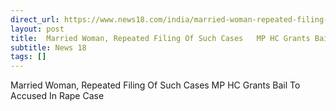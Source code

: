 ```yaml
---
direct_url: https://www.news18.com/india/married-woman-repeated-filing-of-such-cases-mp-hc-grants-bail-to-accused-in-rape-case-9176113.html
layout: post
title:  Married Woman, Repeated Filing Of Such Cases   MP HC Grants Bail To Accused In Rape Case
subtitle: News 18
tags: []
---
```


 Married Woman, Repeated Filing Of Such Cases   MP HC Grants Bail To Accused In Rape Case
